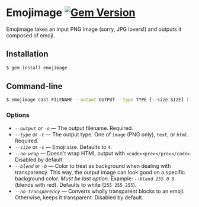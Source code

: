 # Emojimage [![Gem Version](https://badge.fury.io/rb/emojimage.svg)](https://badge.fury.io/rb/emojimage)

Emojimage takes an input PNG image (sorry, JPG lovers!) and outputs it composed of emoji.

## Installation

```bash
$ gem install emojimage
```

## Command-line

```bash
$ emojimage cast FILENAME --output OUTPUT --type TYPE [--size SIZE] [--no-wrap] [--no-transparency] [--blend=RED GREEN BLUE]
```

### Options

- _`--output`_ or _`-o`_ — The output filename. Required.
- _`--type`_ or _`-t`_ — The output type. One of `image` (PNG only), `text`, or `html`. Required.
- _`--size`_ or _`-s`_ — Emoji size. Defaults to `4`.
- _`--no-wrap`_ — Doesn't wrap HTML output with `<code><pre></pre></code>`. Disabled by default.
- _`--blend`_ or _`-b`_ — Color to treat as background when dealing with transparency. This way, the output image can look good on a specific background color. _Must be last option._ Example: _`--blend 255 0 0`_ (blends with red). Defaults to white (`255 255 255`).
- _`--no-transparency`_ — Converts wholly transparent blocks to an emoji. Otherwise, keeps it transparent. Disabled by default.